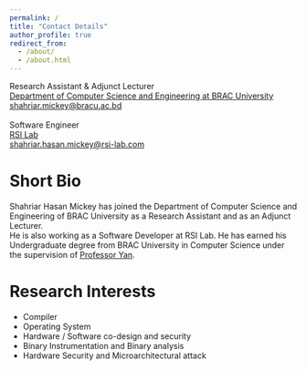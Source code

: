 ```yaml
---
permalink: /
title: "Contact Details"
author_profile: true
redirect_from: 
  - /about/
  - /about.html
---
```


Research Assistant & Adjunct Lecturer <br>
[Department of Computer Science and Engineering at BRAC University](https://cse.sds.bracu.ac.bd/) <br>
[shahriar.mickey@bracu.ac.bd](shahriar.mickey@bracu.ac.bd)<br>
<br>
Software Engineer <br>
[RSI Lab](https://www.rsi-lab.com/) <br>
[shahriar.hasan.mickey@rsi-lab.com](shahriar.hasan.mickey@rsi-lab.com) <br>


Short Bio
======
Shahriar Hasan Mickey has joined the Department of Computer Science and Engineering of BRAC University as a Research Assistant and as an Adjunct Lecturer. <br>
He is also working as a Software Developer at RSI Lab. He has earned his Undergraduate degree from BRAC University in Computer Science under the supervision of [Professor Yan](https://cse.sds.bracu.ac.bd/faculty_profile/188/dr_muhammad_nur_yanhaona).

Research Interests
======
- Compiler
- Operating System
- Hardware / Software co-design and security
- Binary Instrumentation and Binary analysis
- Hardware Security and Microarchitectural attack

